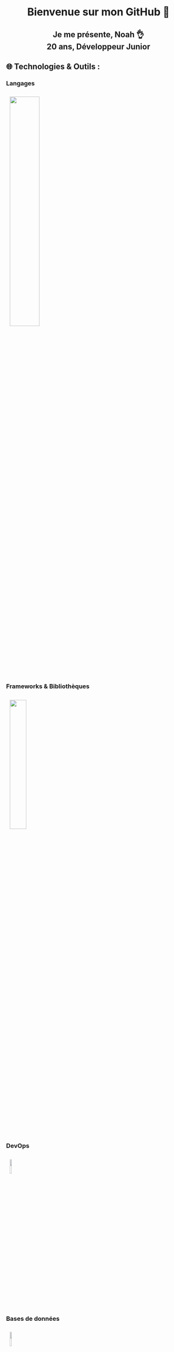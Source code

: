 <h1 align="center">Bienvenue sur mon GitHub 👋</h1>
<h2 align="center">Je me présente, Noah 👌 <br>20 ans, Développeur Junior</h2>


## 🌐 Technologies & Outils :
### **Langages** 

<img src="https://skillicons.dev/icons?i=js,ts,html,css,python,java,cs,c"  style="padding:10px; width:40%; height:40%"/>

### **Frameworks & Bibliothèques**
<img src="https://skillicons.dev/icons?i=vue,react,nodejs,express,tailwind"  style="padding:10px; width:30%; height:30%"/>

### **DevOps**
<img src="https://skillicons.dev/icons?i=docker,kubernetes"  style="padding:10px; width:10%; height:10%"/>

### **Bases de données**
<img src="https://skillicons.dev/icons?i=postgresql,mongodb"  style="padding:10px; width:10%; height:10%"/>

### **Outils**
<img src="https://skillicons.dev/icons?i=vscode,git,github,unity,photoshop"  style="padding:10px; width:25%; height:25%"/>



## 📝 Projets :
- **Nindle (Vue.js | Node.js)**  
  Un jeu inspiré de *Narutodle*, où les joueurs doivent deviner un personnage mystère en se basant sur des indices de similarités. Les éléments de correspondance sont indiqués en rouge, jaune ou vert, selon leur exactitude.

- **Bot Discord**  
  Bot Discord d'emploi du temps pour faciliter l'emploi aux étudiants de l'IUT de Calais.



## 📚 Articles & Contributions :
- **Contribution Esup-Pod**   
  Plateforme de gestion de fichiers vidéo. Je contribue en ajoutant des fonctionnalités WebTV, en améliorant la documentation et en corrigeant les bugs.
- **Création de tutoriel Unity**  
  Tutoriel pour apprendre les bases de Unity, incluant la création de scènes, l'utilisation de scripts C#, et l'implémentation de mécaniques de jeu de base.


## 🎮 Intérêts

En dehors du code, je suis passionné par les motos 🏍️, et l'esport 🎮. J'adore relever de nouveaux défis et apprendre des technologies émergentes.



## 📫 Me contacter :

<div align="center">
    <a href="https://www.linkedin.com/in/noah-bonnel-0230612b6/" target="_blank"><img src="https://img.shields.io/badge/-Noah%20Bonnel-0077B5?style=flat&logo=Linkedin&logoColor=white"/></a>
    <a href="mailto:bonnelnoah@gmail.com" target="_blank"><img src="https://img.shields.io/badge/-bonnelnoah@gmail.com-D14836?style=flat&logo=Gmail&logoColor=white"/></a>
    <a href="https://github.com/Naihl" target="_blank"><img src="https://img.shields.io/badge/-Naihl-181717?style=flat&logo=GitHub&logoColor=white"/></a>
</div>

---

Merci de votre visite, et n'hésitez pas à explorer mes projets ou à me suivre pour des mises à jour régulières ! 😊

https://github-readme-stats.vercel.app/api/top-langs/?username=TON_USERNAME&layout=compact&theme=dark

<p align="center">
    <a href="https://github.com/Naihl">
        <img height="180em" src="https://github-readme-stats-eight-theta.vercel.app/api/top-langs/?username=Naihl&langs_count=8&layout=compact&theme=onedark&include_all_commits=true&count_private=true&hide_border=true" />
    </a>
</p>

<p align="center">
    <a href="https://github.com/Naihl">
        <img height="180em" src="https://github-readme-stats.vercel.app/api/top-langs/?username=Naihl&layout=compact&theme=dark" />
    </a>
</p>

